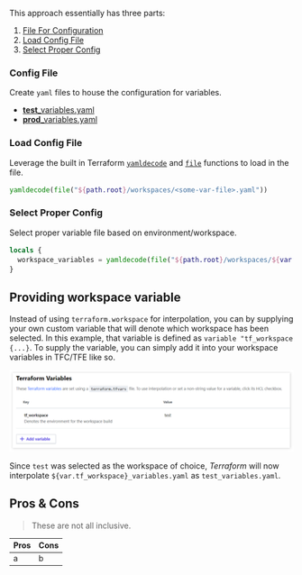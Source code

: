 This approach essentially has three parts:

1. [File For Configuration](#config-files)
2. [Load Config File](#load-file)
3. [Select Proper Config](#select-proper-config)

### Config File 

Create `yaml` files to house the configuration for variables. 

- [**test**_variables.yaml](./workspaces/test_variables.yaml)
- [**prod**_variables.yaml](./workspaces/prod_variables.yaml)

### Load Config File

Leverage the built in Terraform [`yamldecode`](https://www.terraform.io/docs/configuration/functions/yamldecode.html) and [`file`](https://www.terraform.io/docs/configuration/functions/file.html) functions to load in the file.

```tf
yamldecode(file("${path.root}/workspaces/<some-var-file>.yaml"))
```

### Select Proper Config

Select proper variable file based on environment/workspace.

```tf
locals {
  workspace_variables = yamldecode(file("${path.root}/workspaces/${var.tf_workspace}_variables.yaml"))
}
```

## Providing workspace variable


Instead of using `terraform.workspace` for interpolation, you can by supplying your own custom variable that will denote which workspace has been selected. In this example, that variable is defined as `variable "tf_workspace {...}`. To supply the variable, you can simply add it into your workspace variables in TFC/TFE like so.

![tf_workspace](./docs/tf_workspace.png)

Since `test` was selected as the workspace of choice, _Terraform_ will now interpolate `${var.tf_workspace}_variables.yaml` as `test_variables.yaml`.

## Pros & Cons
> These are not all inclusive.

| Pros | Cons |
| ---- | ---- |
| a | b |
